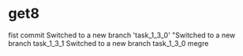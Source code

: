 # get8
fist commit
Switched to a new branch 'task_1_3_0'
"Switched to a new branch task_1_3_1
Switched to a new branch task_1_3_0 megre